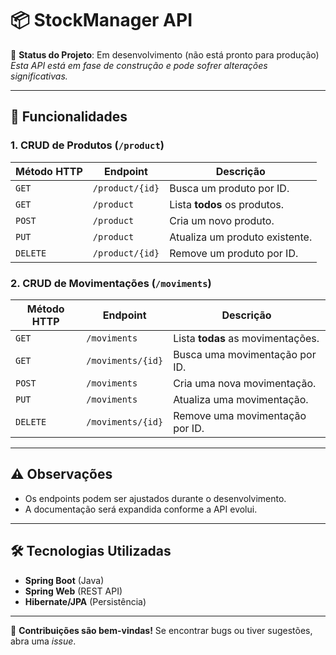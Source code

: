 # 📦 StockManager API  

🚧 **Status do Projeto**: Em desenvolvimento (não está pronto para produção)  
*Esta API está em fase de construção e pode sofrer alterações significativas.*  

---

## 🔄 Funcionalidades  

### **1. CRUD de Produtos** (`/product`)  
| Método HTTP | Endpoint             | Descrição                          |  
|-------------|----------------------|------------------------------------|  
| `GET`       | `/product/{id}`      | Busca um produto por ID.           |  
| `GET`       | `/product`           | Lista **todos** os produtos.       |  
| `POST`      | `/product`           | Cria um novo produto.              |  
| `PUT`       | `/product`           | Atualiza um produto existente.     |  
| `DELETE`    | `/product/{id}`      | Remove um produto por ID.          |  

### **2. CRUD de Movimentações** (`/moviments`)  
| Método HTTP | Endpoint               | Descrição                          |  
|-------------|------------------------|------------------------------------|  
| `GET`       | `/moviments`           | Lista **todas** as movimentações.  |  
| `GET`       | `/moviments/{id}`      | Busca uma movimentação por ID.     |  
| `POST`      | `/moviments`           | Cria uma nova movimentação.        |  
| `PUT`       | `/moviments`           | Atualiza uma movimentação.         |  
| `DELETE`    | `/moviments/{id}`      | Remove uma movimentação por ID.    |  

---

## ⚠️ Observações  
- Os endpoints podem ser ajustados durante o desenvolvimento.  
- A documentação será expandida conforme a API evolui.  

---

## 🛠️ Tecnologias Utilizadas  
- **Spring Boot** (Java)  
- **Spring Web** (REST API)  
- **Hibernate/JPA** (Persistência)  

---

🔹 **Contribuições são bem-vindas!** Se encontrar bugs ou tiver sugestões, abra uma *issue*.